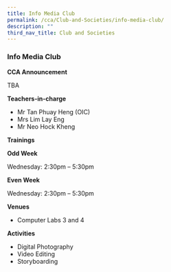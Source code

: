```yaml
---
title: Info Media Club
permalink: /cca/Club-and-Societies/info-media-club/
description: ""
third_nav_title: Club and Societies
---
```

### Info Media Club

**CCA Announcement**

TBA

**Teachers-in-charge**

*   Mr Tan Phuay Heng (OIC)
*   Mrs Lim Lay Eng
*   Mr Neo Hock Kheng

**Trainings**

**Odd Week**

Wednesday: 2:30pm – 5:30pm

**Even Week**

Wednesday: 2:30pm – 5:30pm

**Venues**

*   Computer Labs 3 and 4

**Activities**

*   Digital Photography
*   Video Editing
*   Storyboarding